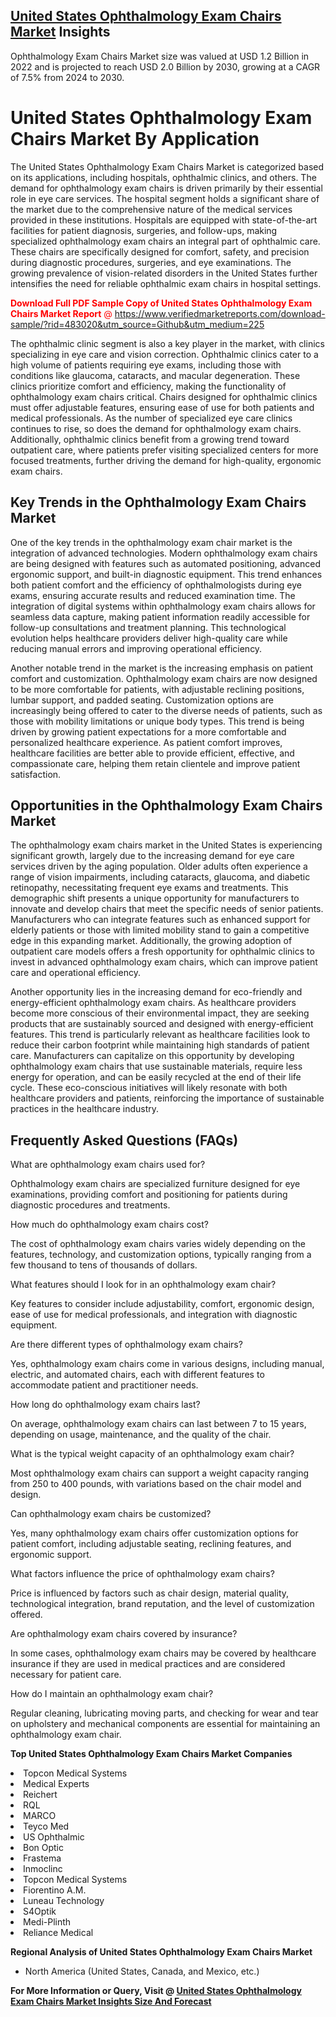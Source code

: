 <h2><a href="https://www.verifiedmarketreports.com/download-sample/?rid=483020&amp;utm_source=Github&amp;utm_medium=225" target="_blank">United States Ophthalmology Exam Chairs Market</a> Insights</h2><p>Ophthalmology Exam Chairs Market size was valued at USD 1.2 Billion in 2022 and is projected to reach USD 2.0 Billion by 2030, growing at a CAGR of 7.5% from 2024 to 2030.</p><p> <h1>United States Ophthalmology Exam Chairs Market By Application</h1> <p>The United States Ophthalmology Exam Chairs Market is categorized based on its applications, including hospitals, ophthalmic clinics, and others. The demand for ophthalmology exam chairs is driven primarily by their essential role in eye care services. The hospital segment holds a significant share of the market due to the comprehensive nature of the medical services provided in these institutions. Hospitals are equipped with state-of-the-art facilities for patient diagnosis, surgeries, and follow-ups, making specialized ophthalmology exam chairs an integral part of ophthalmic care. These chairs are specifically designed for comfort, safety, and precision during diagnostic procedures, surgeries, and eye examinations. The growing prevalence of vision-related disorders in the United States further intensifies the need for reliable ophthalmic exam chairs in hospital settings. <p><span class=""><span style="color: #ff0000;"><strong>Download Full PDF Sample Copy of United States Ophthalmology Exam Chairs Market Report</strong> @ </span><a href="https://www.verifiedmarketreports.com/download-sample/?rid=483020&amp;utm_source=Github&amp;utm_medium=225" target="_blank">https://www.verifiedmarketreports.com/download-sample/?rid=483020&amp;utm_source=Github&amp;utm_medium=225</a></span></p></p> <p>The ophthalmic clinic segment is also a key player in the market, with clinics specializing in eye care and vision correction. Ophthalmic clinics cater to a high volume of patients requiring eye exams, including those with conditions like glaucoma, cataracts, and macular degeneration. These clinics prioritize comfort and efficiency, making the functionality of ophthalmology exam chairs critical. Chairs designed for ophthalmic clinics must offer adjustable features, ensuring ease of use for both patients and medical professionals. As the number of specialized eye care clinics continues to rise, so does the demand for ophthalmology exam chairs. Additionally, ophthalmic clinics benefit from a growing trend toward outpatient care, where patients prefer visiting specialized centers for more focused treatments, further driving the demand for high-quality, ergonomic exam chairs. <h2>Key Trends in the Ophthalmology Exam Chairs Market</h2> <p>One of the key trends in the ophthalmology exam chair market is the integration of advanced technologies. Modern ophthalmology exam chairs are being designed with features such as automated positioning, advanced ergonomic support, and built-in diagnostic equipment. This trend enhances both patient comfort and the efficiency of ophthalmologists during eye exams, ensuring accurate results and reduced examination time. The integration of digital systems within ophthalmology exam chairs allows for seamless data capture, making patient information readily accessible for follow-up consultations and treatment planning. This technological evolution helps healthcare providers deliver high-quality care while reducing manual errors and improving operational efficiency. <p>Another notable trend in the market is the increasing emphasis on patient comfort and customization. Ophthalmology exam chairs are now designed to be more comfortable for patients, with adjustable reclining positions, lumbar support, and padded seating. Customization options are increasingly being offered to cater to the diverse needs of patients, such as those with mobility limitations or unique body types. This trend is being driven by growing patient expectations for a more comfortable and personalized healthcare experience. As patient comfort improves, healthcare facilities are better able to provide efficient, effective, and compassionate care, helping them retain clientele and improve patient satisfaction. <h2>Opportunities in the Ophthalmology Exam Chairs Market</h2> <p>The ophthalmology exam chairs market in the United States is experiencing significant growth, largely due to the increasing demand for eye care services driven by the aging population. Older adults often experience a range of vision impairments, including cataracts, glaucoma, and diabetic retinopathy, necessitating frequent eye exams and treatments. This demographic shift presents a unique opportunity for manufacturers to innovate and develop chairs that meet the specific needs of senior patients. Manufacturers who can integrate features such as enhanced support for elderly patients or those with limited mobility stand to gain a competitive edge in this expanding market. Additionally, the growing adoption of outpatient care models offers a fresh opportunity for ophthalmic clinics to invest in advanced ophthalmology exam chairs, which can improve patient care and operational efficiency. <p>Another opportunity lies in the increasing demand for eco-friendly and energy-efficient ophthalmology exam chairs. As healthcare providers become more conscious of their environmental impact, they are seeking products that are sustainably sourced and designed with energy-efficient features. This trend is particularly relevant as healthcare facilities look to reduce their carbon footprint while maintaining high standards of patient care. Manufacturers can capitalize on this opportunity by developing ophthalmology exam chairs that use sustainable materials, require less energy for operation, and can be easily recycled at the end of their life cycle. These eco-conscious initiatives will likely resonate with both healthcare providers and patients, reinforcing the importance of sustainable practices in the healthcare industry. <h2>Frequently Asked Questions (FAQs)</h2> <p>What are ophthalmology exam chairs used for?</p> <p>Ophthalmology exam chairs are specialized furniture designed for eye examinations, providing comfort and positioning for patients during diagnostic procedures and treatments.</p> <p>How much do ophthalmology exam chairs cost?</p> <p>The cost of ophthalmology exam chairs varies widely depending on the features, technology, and customization options, typically ranging from a few thousand to tens of thousands of dollars.</p> <p>What features should I look for in an ophthalmology exam chair?</p> <p>Key features to consider include adjustability, comfort, ergonomic design, ease of use for medical professionals, and integration with diagnostic equipment.</p> <p>Are there different types of ophthalmology exam chairs?</p> <p>Yes, ophthalmology exam chairs come in various designs, including manual, electric, and automated chairs, each with different features to accommodate patient and practitioner needs.</p> <p>How long do ophthalmology exam chairs last?</p> <p>On average, ophthalmology exam chairs can last between 7 to 15 years, depending on usage, maintenance, and the quality of the chair.</p> <p>What is the typical weight capacity of an ophthalmology exam chair?</p> <p>Most ophthalmology exam chairs can support a weight capacity ranging from 250 to 400 pounds, with variations based on the chair model and design.</p> <p>Can ophthalmology exam chairs be customized?</p> <p>Yes, many ophthalmology exam chairs offer customization options for patient comfort, including adjustable seating, reclining features, and ergonomic support.</p> <p>What factors influence the price of ophthalmology exam chairs?</p> <p>Price is influenced by factors such as chair design, material quality, technological integration, brand reputation, and the level of customization offered.</p> <p>Are ophthalmology exam chairs covered by insurance?</p> <p>In some cases, ophthalmology exam chairs may be covered by healthcare insurance if they are used in medical practices and are considered necessary for patient care.</p> <p>How do I maintain an ophthalmology exam chair?</p> <p>Regular cleaning, lubricating moving parts, and checking for wear and tear on upholstery and mechanical components are essential for maintaining an ophthalmology exam chair.</p> </p><p><strong>Top United States Ophthalmology Exam Chairs Market Companies</strong></p><div data-test-id=""><p><li>Topcon Medical Systems</li><li> Medical Experts</li><li> Reichert</li><li> RQL</li><li> MARCO</li><li> Teyco Med</li><li> US Ophthalmic</li><li> Bon Optic</li><li> Frastema</li><li> Inmoclinc</li><li> Topcon Medical Systems</li><li> Fiorentino A.M.</li><li> Luneau Technology</li><li> S4Optik</li><li> Medi-Plinth</li><li> Reliance Medical</li></p><div><strong>Regional Analysis of&nbsp;United States Ophthalmology Exam Chairs Market</strong></div><ul><li dir="ltr"><p dir="ltr">North America&nbsp;(United States, Canada, and Mexico, etc.)</p></li></ul><p><strong>For More Information or Query, Visit @&nbsp;</strong><strong><a href="https://www.verifiedmarketreports.com/product/ophthalmology-exam-chairs-market-size-and-forecast/?utm_source=Github&amp;utm_medium=225" target="_blank">United States Ophthalmology Exam Chairs Market Insights Size And Forecast</a></strong></p></div>
